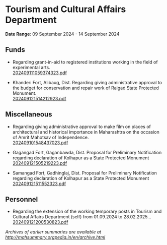 # Tourism and Cultural Affairs Department

**Date Range**: 09 September 2024 - 14 September 2024


## Funds
- Regarding grant-in-aid to registered institutions working in the field of experimental arts.\
  [202409111059374323.pdf](https://gr.maharashtra.gov.in/Site/Upload/Government%20Resolutions/English/202409111059374323.pdf)

- Khanderi Fort, Alibaug, Dist. Regarding giving administrative approval to the budget for conservation and repair work of Raigad State Protected Monument.\
  [202409121514212923.pdf](https://gr.maharashtra.gov.in/Site/Upload/Government%20Resolutions/English/202409121514212923.pdf)

## Miscellaneous
- Regarding giving administrative approval to make film on places of architectural and historical importance in Maharashtra on the occasion of Amrit Mahotsav of Independence.\
  [202409101548437023.pdf](https://gr.maharashtra.gov.in/Site/Upload/Government%20Resolutions/English/202409101548437023.pdf)

- Gagangad Fort, Gaganbawda, Dist. Proposal for Preliminary Notification regarding declaration of Kolhapur as a State Protected Monument\
  [202409121505219223.pdf](https://gr.maharashtra.gov.in/Site/Upload/Government%20Resolutions/English/202409121505219223.pdf)

- Samangad Fort, Gadhinglaj, Dist. Proposal for Preliminary Notification regarding declaration of Kolhapur as a State Protected Monument\
  [202409121511552323.pdf](https://gr.maharashtra.gov.in/Site/Upload/Government%20Resolutions/English/202409121511552323.pdf)

## Personnel
- Regarding the extension of the working temporary posts in Tourism and Cultural Affairs Department (self) from 01.09.2024 to 28.02.2025...\
  [202409121200530823.pdf](https://gr.maharashtra.gov.in/Site/Upload/Government%20Resolutions/English/202409121200530823.pdf)


*Archives of earlier summaries are available at http://mahsummary.orgpedia.in/en/archive.html*